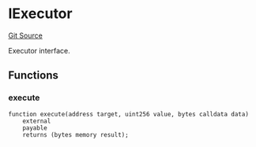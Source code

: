 # IExecutor
[Git Source](https://github.com/NaniDAO/accounts/blob/5fb58fdce3270268f936c106a598fde6c6147d24/src/validators/PermitValidator.sol)

Executor interface.


## Functions
### execute


```solidity
function execute(address target, uint256 value, bytes calldata data)
    external
    payable
    returns (bytes memory result);
```

